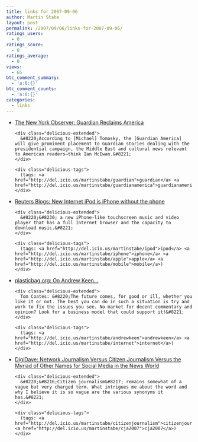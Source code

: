 ```yaml
---
title: links for 2007-09-06
author: Martin Stabe
layout: post
permalink: /2007/09/06/links-for-2007-09-06/
ratings_users:
  - 0
ratings_score:
  - 0
ratings_average:
  - 0
views:
  - 65
btc_comment_summary:
  - 'a:0:{}'
btc_comment_counts:
  - 'a:0:{}'
categories:
  - links
---
```

<ul class="delicious">
  <li>
    <div class="delicious-link">
      <a href="http://www.observer.com/2007/guardian-reclaims-america">The New York Observer: Guardian Reclaims America</a>
    </div>
    
    <div class="delicious-extended">
      &#8220;According to [Michael] Tomasky, the [Guardian America] will give prominent placement to Guardian stories dealing with the presidential campaign, the Middle East and cultural news relevant to American readers—think Ian McEwan.&#8221;
    </div>
    
    <div class="delicious-tags">
      (tags: <a href="http://del.icio.us/martinstabe/guardian">guardian</a> <a href="http://del.icio.us/martinstabe/guardianamerica">guardianamerica</a>)
    </div>
  </li>
  
  <li>
    <div class="delicious-link">
      <a href="http://blogs.reuters.com/2007/09/05/why-touch-type-when-you-can-just-touch/">Reuters Blogs: New Internet iPod is iPhone without the phone</a>
    </div>
    
    <div class="delicious-extended">
      &#8220;&#8230; a new iPhone-like touchscreen music and video player that has a full Internet browser and the capacity to download music.&#8221;
    </div>
    
    <div class="delicious-tags">
      (tags: <a href="http://del.icio.us/martinstabe/ipod">ipod</a> <a href="http://del.icio.us/martinstabe/iphone">iphone</a> <a href="http://del.icio.us/martinstabe/apple">apple</a> <a href="http://del.icio.us/martinstabe/mobile">mobile</a>)
    </div>
  </li>
  
  <li>
    <div class="delicious-link">
      <a href="http://www.plasticbag.org/archives/2007/09/on_andrew_keen/">plasticbag.org: On Andrew Keen&#8230;</a>
    </div>
    
    <div class="delicious-extended">
      Tom Coates: &#8220;The future comes, for good or ill, whether you like it or not. The best you can do in such a situation is try and work to fix the issues you see. No market for decent commentary and opinion? Look for a business model that could support it!&#8221;
    </div>
    
    <div class="delicious-tags">
      (tags: <a href="http://del.icio.us/martinstabe/andrewkeen">andrewkeen</a> <a href="http://del.icio.us/martinstabe/internet">internet</a>)
    </div>
  </li>
  
  <li>
    <div class="delicious-link">
      <a href="http://www.digidave.org/adventures_in_freelancing/2007/09/network-journal.html">DigiDave: Network Journalism Versus Citizen Journalism Versus the Myriad of Other Names for Social Media in the News World</a>
    </div>
    
    <div class="delicious-extended">
      &#8220;&#8216;Citizen journalism&#8217; remains somewhat of a vague but very charged term. What intrigues me about the word and why I believe it is so vague are the various synonyms it has.&#8221;
    </div>
    
    <div class="delicious-tags">
      (tags: <a href="http://del.icio.us/martinstabe/citizenjournalism">citizenjournalism</a> <a href="http://del.icio.us/martinstabe/cja2007">cja2007</a>)
    </div>
  </li>
</ul>